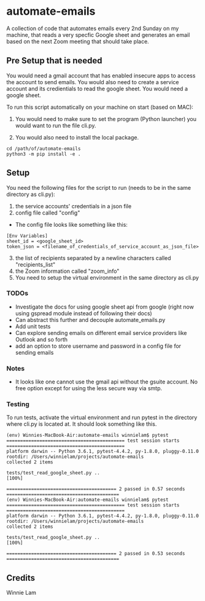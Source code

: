# automate-emails
A collection of code that automates emails every 2nd Sunday on my machine, that reads a very specfic Google sheet and generates an email based on the next Zoom meeting that should take place.


## Pre Setup that is needed
You would need a gmail account that has enabled insecure apps to access the account to send emails.
You would also need to create a service account and its credientials to read the google sheet.
You would need a google sheet.

To run this script automatically on your machine on start (based on MAC):

1) You would need to make sure to set the program (Python launcher) you would want to run the file cli.py.

2) You would also need to install the local package. 
```
cd /path/of/automate-emails
python3 -m pip install -e .
```

## Setup
You need the following files for the script to run (needs to be in the same directory as cli.py):
1) the service accounts' credentials in a json file
2) config file called "config"

* The config file looks like something like this:
```
[Env Variables]
sheet_id = <google_sheet_id>
token_json = <filename_of_credentials_of_service_account_as_json_file>
```

3) the list of recipients separated by a newline characters called "recipients_list" 
4) the Zoom information called "zoom_info"
5) You need to setup the virtual environment in the same directory as cli.py


### TODOs
* Investigate the docs for using google sheet api from google (right now using gspread module instead of following their docs)
* Can abstract this further and decouple automate_emails.py
* Add unit tests
* Can explore sending emails on different email service providers like Outlook and so forth
* add an option to store username and password in a config file for sending emails

### Notes
* It looks like one cannot use the gmail api without the gsuite account. No free option except for using the less secure way via smtp. 


### Testing
To run tests, activate the virtual environment and run pytest in the directory where cli.py is located at. It should look something like this.
```
(env) Winnies-MacBook-Air:automate-emails winnielam$ pytest
=========================================== test session starts ===========================================
platform darwin -- Python 3.6.1, pytest-4.4.2, py-1.8.0, pluggy-0.11.0
rootdir: /Users/winnielam/projects/automate-emails
collected 2 items                                                                                         

tests/test_read_google_sheet.py ..                                                                  [100%]

======================================== 2 passed in 0.57 seconds =========================================
(env) Winnies-MacBook-Air:automate-emails winnielam$ pytest
=========================================== test session starts ===========================================
platform darwin -- Python 3.6.1, pytest-4.4.2, py-1.8.0, pluggy-0.11.0
rootdir: /Users/winnielam/projects/automate-emails
collected 2 items                                                                                         

tests/test_read_google_sheet.py ..                                                                  [100%]

======================================== 2 passed in 0.53 seconds =========================================
```

## Credits
Winnie Lam
